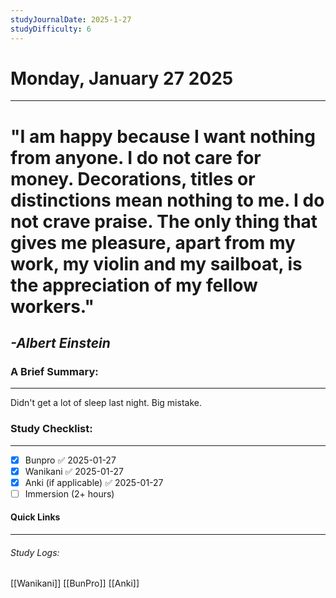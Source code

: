 ```yaml
---
studyJournalDate: 2025-1-27
studyDifficulty: 6
---
```


# Monday, January 27 2025
---
# "I am happy because I want nothing from anyone. I do not care for money. Decorations, titles or distinctions mean nothing to me. I do not crave praise. The only thing that gives me pleasure, apart from my work, my violin and my sailboat, is the appreciation of my fellow workers."

## *-Albert Einstein*


### A Brief Summary:
---
Didn't get a lot of sleep last night. Big mistake.

### Study Checklist:
---
- [x] Bunpro ✅ 2025-01-27
- [x] Wanikani ✅ 2025-01-27
- [x] Anki (if applicable) ✅ 2025-01-27
- [ ] Immersion (2+ hours)

#### Quick Links
---
###### Study Logs:
[[Wanikani]]
[[BunPro]]
[[Anki]]
